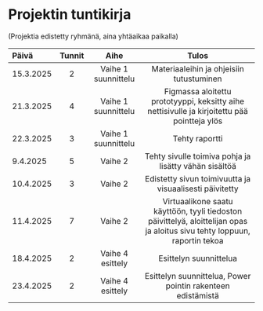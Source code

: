 # Projektin tuntikirja
(Projektia edistetty ryhmänä, aina yhtäaikaa paikalla)

| Päivä  | Tunnit | Aihe |  Tulos |
| :---  |     :---:      |     :---:      |     :---:      |
| 15.3.2025 | 2 | Vaihe 1 suunnittelu  | Materiaaleihin ja ohjeisiin tutustuminen |
| 21.3.2025 | 4 | Vaihe 1 suunnittelu | Figmassa aloitettu prototyyppi, keksitty aihe nettisivulle ja kirjoitettu pää pointteja ylös |
| 22.3.2025 | 3 | Vaihe 1 suunnittelu | Tehty raportti | 
| 9.4.2025 | 5 | Vaihe 2 | Tehty sivulle toimiva pohja ja  lisätty vähän sisältöä |
| 10.4.2025 | 3 | Vaihe 2 | Edistetty sivun toimivuutta ja visuaalisesti päivitetty |
| 11.4.2025 | 7 | Vaihe 2 | Virtuaalikone saatu käyttöön, tyyli tiedoston päivittelyä, aloittelijan opas ja aloitus sivu tehty loppuun, raportin tekoa |
| 18.4.2025 | 2 | Vaihe 4 esittely | Esittelyn suunnittelua |
| 23.4.2025 | 2 | Vaihe 4 esittely | Esittelyn suunnittelua, Power pointin rakenteen edistämistä |
